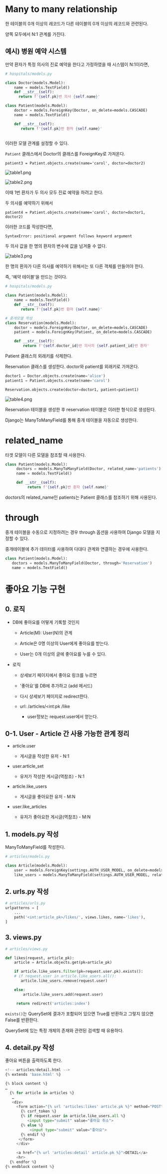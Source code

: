 # Many to many relationship

한 테이블의 0개 이상의 레코드가 다른 테이블의 0개 이상의 레코드와 관련된다. 

양쪽 모두에서 N:1 관계를 가진다. 

## 예시) 병원 예약 시스템

만약 환자가 특정 의사의 진료 예약을 한다고 가정하였을 때 시스템이 N:1이라면,

```python
# hospitals/models.py

class Doctor(models.Model):    
    name = models.TextField()
    def __str__(self):
      return f'{self.pk}번 의사 {self.name}'

class Patient(models.Model):
    doctor = models.ForeignKey(Doctor, on_delete=models.CASCADE)
    name = models.TextField()

    def __str__(self):
       return f'{self.pk}번 환자 {self.name}'
       
```

이러한 모델 관계를 설정할 수 있다.  

`Patient` 클래스에서 Doctor의 클래스를 ForeignKey로 가져온다. 

`patient3 = Patient.objects.create(name='carol', doctor=doctor2)`

![table1.png](./Django.assets/table1.png)

![table2.png](./Django.assets/table2.png)

이때 1번 환자가 두 의사 모두 진료 예약을 하려고 한다.

두 의사를 예약하기 위해서

`patient4 = Patient.objects.create(name='carol', doctor=doctor1, doctor2)`

이러한 코드를 작성한다면, 

`SyntaxError: positional argument follows keyword argument`

두 의사 값을 한 명의 환자의 변수에 값을 넘겨줄 수 없다. 

![table3.png](./Django.assets/table3.png)

한 명의 환자가 다른 의사를 예약하기 위해서는 또 다른 객체를 만들어야 한다. 

즉, '예약 테이블'을 만드는 것이다. 

```python
# hospitals/models.py

class Patient(models.Model):
    name = models.TextField()
    def __str__(self):
       return f'{self.pk}번 환자 {self.name}'

# 중개모델 작성
class Reservation(models.Model):
    doctor = models.ForeignKey(Doctor, on_delete=models.CASCADE)
    patient = models.ForeignKey(Patient, on_delete=models.CASCADE)

    def __str__(self):
        return f'{self.doctor_id}번 의사의 {self.patient_id}번 환자'
```

Patient 클래스의 외래키를 삭제한다. 

Reservation 클래스를 생성한다.  doctor와 patient를 외래키로 가져온다. 

```python
doctor1 = Doctor.objects.create(name='alice')
patient1 = Patient.objects.create(name='carol')  

Reservation.objects.create(doctor=doctor1, patient=patient1)
```

![table4.png](./Django.assets/table4.png)

Reservation 테이블을 생성한 후 reservation 테이블은 이러한 형식으로 생성된다. 

Django는 ManyToManyField를 통해 중개 테이블을 자동으로 생성한다. 

# related_name

타겟 모델이 다른 모델을 참조할 때 사용한다. 

```python
class Patient(models.Model):
     doctors = models.ManyToManyField(Doctor, related_name='patients')
     name = models.TextField()

     def __str__(self):
          return f'{self.pk}번 환자 {self.name}'
```

doctors의 related_name인 patients는 Patient 클래스를 참조하기 위해 사용된다. 

# through

중개 테이블을 수동으로 지정하려는 경우 through 옵션을 사용하여 Django 모델을 지정할 수 있다. 

중개테이블에 추가 데이터를 사용하여 다대다 관계와 연결하는 경우에 사용한다. 

```python
class Patient(models.Model):
   doctors = models.ManyToManyField(Doctor, through='Reservation')
   name = models.TextField()
```

# 좋아요 기능 구현

## 0. 로직

* DB에 좋아요를 어떻게 기록할 것인지
  
  * Article(M): User(N)의 관계
  
  * Article은 0명 이상의 User에게 좋아요를 받는다.
  
  * User는 0개 이상의 글에 좋아요를 누를 수 있다.

* 로직
  
  * 상세보기 페이지에서 좋아요 링크를 누르면
  
  * '좋아요'를 DB에 추가하고 (add 메서드)
  
  * 다시 상세보기 페이지로 redirect한다.
  
  * url: /articles/<int:pk /like
    
    * user정보는 request.user에서 얻는다.

## 0-1. User - Article 간 사용 가능한 관계 정리

* article.user
  
  * 게시글을 작성한 유저 - N:1

* user.article_set
  
  * 유저가 작성한 게시글(역참조) - N:1

* article.like_users
  
  * 게시글을 좋아요한 유저 - M:N

* user.like_articles
  
  * 유저가 좋아요한 게시글(역참조) - M:N

## 1. models.py 작성

ManyToManyField를 작성한다. 

```python
# articles/models.py

class Article(models.Model):
    user = models.ForeignKey(settings.AUTH_USER_MODEL, on_delete=models.CASCADE)
    like_users = models.ManyToManyField(settings.AUTH_USER_MODEL, related_name='like_articles')
```

## 2. urls.py 작성

```python
# articles/urls.py
urlpatterns = [
    ...
    path('<int:article_pk>/likes/', views.likes, name='likes'),
]
```

## 3. views.py

```python
# articles/views.py

def likes(request, article_pk):
    article = Article.objects.get(pk=article_pk)

    if article.like_users.filter(pk=request.user.pk).exists():
    # if request.user in article.like_users.all():
       article.like_users.remove(request.user)

    else:
        article.like_users.add(request.user)

     return redirect('articles:index')
```

`exists()`는 QuerySet에 결과가 포함되어 있으면 True를 반환하고 그렇지 않으면 False를 반환한다. 

QuerySet에 있는 특정 개체의 존재와 관련된 검색할 때 유용하다. 

## 4. detail.py 작성

좋아요 버튼을 출력하도록 한다. 

```python
<!-- articles/detail.html -->
{% extends 'base.html' %}

{% block content %}
…
  {% for article in articles %}
   …
   <div>
     <form action="{% url 'articles:likes' article.pk %}" method="POST">
       {% csrf_token %}
       {% if request.user in article.like_users.all %}
          <input type="submit" value="좋아요 취소">
       {% else %}
           <input type="submit" value="좋아요">
       {% endif %}
      </form>
     </div>

     <a href="{% url 'articles:detail' article.pk %}">DETAIL</a>
     <hr>
  {% endfor %}
{% endblock content %}
```
